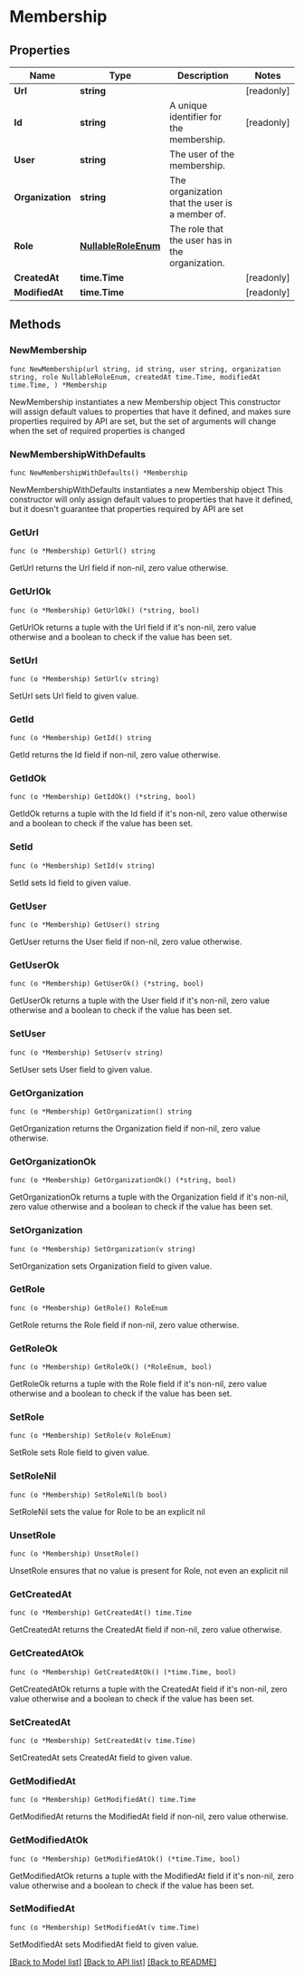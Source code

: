 # Membership

## Properties

Name | Type | Description | Notes
------------ | ------------- | ------------- | -------------
**Url** | **string** |  | [readonly] 
**Id** | **string** | A unique identifier for the membership. | [readonly] 
**User** | **string** | The user of the membership. | 
**Organization** | **string** | The organization that the user is a member of. | 
**Role** | [**NullableRoleEnum**](RoleEnum.md) | The role that the user has in the organization. | 
**CreatedAt** | **time.Time** |  | [readonly] 
**ModifiedAt** | **time.Time** |  | [readonly] 

## Methods

### NewMembership

`func NewMembership(url string, id string, user string, organization string, role NullableRoleEnum, createdAt time.Time, modifiedAt time.Time, ) *Membership`

NewMembership instantiates a new Membership object
This constructor will assign default values to properties that have it defined,
and makes sure properties required by API are set, but the set of arguments
will change when the set of required properties is changed

### NewMembershipWithDefaults

`func NewMembershipWithDefaults() *Membership`

NewMembershipWithDefaults instantiates a new Membership object
This constructor will only assign default values to properties that have it defined,
but it doesn't guarantee that properties required by API are set

### GetUrl

`func (o *Membership) GetUrl() string`

GetUrl returns the Url field if non-nil, zero value otherwise.

### GetUrlOk

`func (o *Membership) GetUrlOk() (*string, bool)`

GetUrlOk returns a tuple with the Url field if it's non-nil, zero value otherwise
and a boolean to check if the value has been set.

### SetUrl

`func (o *Membership) SetUrl(v string)`

SetUrl sets Url field to given value.


### GetId

`func (o *Membership) GetId() string`

GetId returns the Id field if non-nil, zero value otherwise.

### GetIdOk

`func (o *Membership) GetIdOk() (*string, bool)`

GetIdOk returns a tuple with the Id field if it's non-nil, zero value otherwise
and a boolean to check if the value has been set.

### SetId

`func (o *Membership) SetId(v string)`

SetId sets Id field to given value.


### GetUser

`func (o *Membership) GetUser() string`

GetUser returns the User field if non-nil, zero value otherwise.

### GetUserOk

`func (o *Membership) GetUserOk() (*string, bool)`

GetUserOk returns a tuple with the User field if it's non-nil, zero value otherwise
and a boolean to check if the value has been set.

### SetUser

`func (o *Membership) SetUser(v string)`

SetUser sets User field to given value.


### GetOrganization

`func (o *Membership) GetOrganization() string`

GetOrganization returns the Organization field if non-nil, zero value otherwise.

### GetOrganizationOk

`func (o *Membership) GetOrganizationOk() (*string, bool)`

GetOrganizationOk returns a tuple with the Organization field if it's non-nil, zero value otherwise
and a boolean to check if the value has been set.

### SetOrganization

`func (o *Membership) SetOrganization(v string)`

SetOrganization sets Organization field to given value.


### GetRole

`func (o *Membership) GetRole() RoleEnum`

GetRole returns the Role field if non-nil, zero value otherwise.

### GetRoleOk

`func (o *Membership) GetRoleOk() (*RoleEnum, bool)`

GetRoleOk returns a tuple with the Role field if it's non-nil, zero value otherwise
and a boolean to check if the value has been set.

### SetRole

`func (o *Membership) SetRole(v RoleEnum)`

SetRole sets Role field to given value.


### SetRoleNil

`func (o *Membership) SetRoleNil(b bool)`

 SetRoleNil sets the value for Role to be an explicit nil

### UnsetRole
`func (o *Membership) UnsetRole()`

UnsetRole ensures that no value is present for Role, not even an explicit nil
### GetCreatedAt

`func (o *Membership) GetCreatedAt() time.Time`

GetCreatedAt returns the CreatedAt field if non-nil, zero value otherwise.

### GetCreatedAtOk

`func (o *Membership) GetCreatedAtOk() (*time.Time, bool)`

GetCreatedAtOk returns a tuple with the CreatedAt field if it's non-nil, zero value otherwise
and a boolean to check if the value has been set.

### SetCreatedAt

`func (o *Membership) SetCreatedAt(v time.Time)`

SetCreatedAt sets CreatedAt field to given value.


### GetModifiedAt

`func (o *Membership) GetModifiedAt() time.Time`

GetModifiedAt returns the ModifiedAt field if non-nil, zero value otherwise.

### GetModifiedAtOk

`func (o *Membership) GetModifiedAtOk() (*time.Time, bool)`

GetModifiedAtOk returns a tuple with the ModifiedAt field if it's non-nil, zero value otherwise
and a boolean to check if the value has been set.

### SetModifiedAt

`func (o *Membership) SetModifiedAt(v time.Time)`

SetModifiedAt sets ModifiedAt field to given value.



[[Back to Model list]](../README.md#documentation-for-models) [[Back to API list]](../README.md#documentation-for-api-endpoints) [[Back to README]](../README.md)


